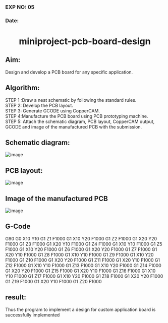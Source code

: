 ### EXP NO: 05

### Date: 

# <p align = "center"> miniproject-pcb-board-design 
## Aim:
Design and develop a PCB board for any specific application.
## Algorithm:
STEP 1 :Draw a neat schematic by following the standard rules.\
STEP 2: Develop the PCB layout.\
STEP 3: Generate GCODE using CopperCAM.\
STEP 4:Manufacture the PCB board using PCB prototyping machine.\
STEP 5: Attach the schematic diagram, PCB layout, CopperCAM output, GCODE and image of the manufactured PCB with the submission.

## Schematic diagram:
![image](https://github.com/Kumaravel655/miniproject-board/assets/75235334/6045c1e4-24f4-41f6-8670-2429be9e6d7c)
## PCB layout:
![image](https://github.com/Kumaravel655/miniproject-board/assets/75235334/123f6502-d2aa-497c-bafe-2abf3d79dba3)
## Image of the manufactured PCB
![image](https://github.com/Kumaravel655/miniproject-board/assets/75235334/6205aada-6917-4ba6-967e-2cb066c0f11e)
## G-Code 
G90
G0 X10 Y10
G1 Z1 F1000
G1 X10 Y20 F1000
G1 Z2 F1000
G1 X20 Y20 F1000
G1 Z3 F1000
G1 X20 Y10 F1000
G1 Z4 F1000
G1 X10 Y10 F1000
G1 Z5 F1000
G1 X10 Y20 F1000
G1 Z6 F1000
G1 X20 Y20 F1000
G1 Z7 F1000
G1 X20 Y10 F1000
G1 Z8 F1000
G1 X10 Y10 F1000
G1 Z9 F1000
G1 X10 Y20 F1000
G1 Z10 F1000
G1 X20 Y20 F1000
G1 Z11 F1000
G1 X20 Y10 F1000
G1 Z12 F1000
G1 X10 Y10 F1000
G1 Z13 F1000
G1 X10 Y20 F1000
G1 Z14 F1000
G1 X20 Y20 F1000
G1 Z15 F1000
G1 X20 Y10 F1000
G1 Z16 F1000
G1 X10 Y10 F1000
G1 Z17 F1000
G1 X10 Y20 F1000
G1 Z18 F1000
G1 X20 Y20 F1000
G1 Z19 F1000
G1 X20 Y10 F1000
G1 Z20 F1000

## result:
Thus the program to implement a design for custom application board is successfully implemented
